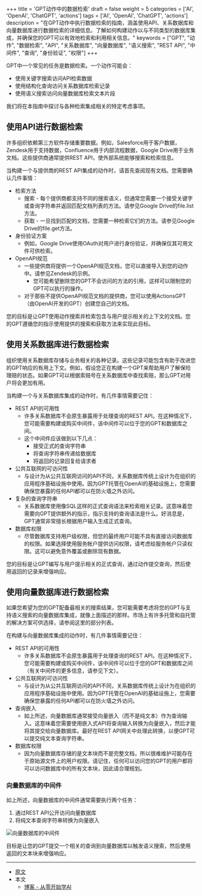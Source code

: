 +++
title = 'GPT动作中的数据检索'
draft = false
weight = 5
categories = ['AI', 'OpenAI', 'ChatGPT', 'actions']
tags = ['AI', 'OpenAI', 'ChatGPT', 'actions']
description = "在GPT动作中执行数据检索的指南，涵盖使用API、关系数据库和向量数据库进行数据检索的详细信息。了解如何构建动作以与不同类型的数据库集成，并确保您的GPT可以有效地检索和利用相关信息。"
keywords = ["GPT", "动作", "数据检索", "API", "关系数据库", "向量数据库", "语义搜索", "REST API", "中间件", "查询", "身份验证", "权限"]
+++

GPT中一个常见的任务是数据检索。一个动作可能会：

- 使用关键字搜索访问API检索数据
- 使用结构化查询访问关系数据库检索记录
- 使用语义搜索访问向量数据库检索文本片段

我们将在本指南中探讨与各种检索集成相关的特定考虑事项。

## 使用API进行数据检索

许多组织依赖第三方软件存储重要数据。例如，Salesforce用于客户数据，Zendesk用于支持数据，Confluence用于内部流程数据，Google Drive用于业务文档。这些提供商通常提供REST API，使外部系统能够搜索和检索信息。

当构建一个与提供商的REST API集成的动作时，请首先查阅现有文档。您需要确认几件事情：

- 检索方法
    - 搜索 - 每个提供商都支持不同的搜索语义，但通常您需要一个接受关键字或查询字符串并返回匹配文档列表的方法。请参见Google Drive的file.list方法。
    - 获取 - 一旦找到匹配的文档，您需要一种检索它们的方法。请参见Google Drive的file.get方法。
- 身份验证方案
    - 例如，Google Drive使用OAuth对用户进行身份验证，并确保仅其可用文件可供检索。
- OpenAPI规范
    - 一些提供商将提供一个OpenAPI规范文档，您可以直接导入到您的动作中。请参见Zendesk的示例。
        - 您可能希望删除您的GPT不会访问的方法的引用，这样可以限制您的GPT可以执行的操作。
    - 对于那些不提供OpenAPI规范文档的提供商，您可以使用ActionsGPT（由OpenAI开发的GPT）创建您自己的文档。

您的目标是让GPT使用动作搜索并检索包含与用户提示相关的上下文的文档。您的GPT遵循您的指示使用提供的搜索和获取方法来实现此目标。

## 使用关系数据库进行数据检索

组织使用关系数据库存储与业务相关的各种记录。这些记录可能包含有助于改进您的GPT响应的有用上下文。例如，假设您正在构建一个GPT来帮助用户了解保险理赔的状态。如果GPT可以根据索赔号在关系数据库中查找索赔，那么GPT对用户将会更加有用。

当构建一个与关系数据库集成的动作时，有几件事情需要记住：

- REST API的可用性
    - 许多关系数据库不会原生暴露用于处理查询的REST API。在这种情况下，您可能需要构建或购买中间件，该中间件可以位于您的GPT和数据库之间。
    - 这个中间件应该做到以下几点：
        - 接受正式的查询字符串
        - 将查询字符串传递给数据库
        - 将返回的记录回复给请求者
- 公共互联网的可访问性
    - 与设计为从公共互联网访问的API不同，关系数据库传统上设计为在组织的应用程序基础设施中使用。因为GPT托管在OpenAI的基础设施上，您需要确保您暴露的任何API都可以在防火墙之外访问。
- 复杂的查询字符串
    - 关系数据库使用像SQL这样的正式查询语法来检索相关记录。这意味着您需要向GPT提供额外的指示，指示支持的查询语法是什么。好消息是，GPT通常非常擅长根据用户输入生成正式查询。
- 数据库权限
    - 尽管数据库支持用户级权限，但您的最终用户可能不具有直接访问数据库的权限。如果选择使用服务帐户提供访问权限，请考虑给服务帐户只读权限。这可以避免意外覆盖或删除现有数据。

您的目标是让GPT编写与用户提示相关的正式查询，通过动作提交查询，然后使用返回的记录来增强响应。

## 使用向量数据库进行数据检索

如果您希望为您的GPT配备最相关的搜索结果，您可能需要考虑将您的GPT与支持语义搜索的向量数据库集成，就像上面描述的那样。市场上有许多托管和自托管的解决方案可供选择，请参阅这里的部分列表。

在构建与向量数据库集成的动作时，有几件事情需要记住：

- REST API的可用性
    - 许多关系数据库不会原生暴露用于处理查询的REST API。在这种情况下，您可能需要构建或购买中间件，该中间件可以位于您的GPT和数据库之间（有关中间件的更多信息，请参见下文）。
- 公共互联网的可访问性
    - 与设计为从公共互联网访问的API不同，关系数据库传统上设计为在组织的应用程序基础设施中使用。因为GPT托管在OpenAI的基础设施上，您需要确保您暴露的任何API都可以在防火墙之外访问。
- 查询嵌入
    - 如上所述，向量数据库通常接受向量嵌入（而不是纯文本）作为查询输入。这意味着您需要使用嵌入式API将查询输入转换为向量嵌入，然后才能将其提交给向量数据库。最好在REST API网关中处理此转换，以便GPT可以提交纯文本查询字符串。
- 数据库权限
    - 因为向量数据库存储的是文本块而不是完整文档，所以很难维护可能存在于原始源文件上的用户权限。请记住，任何可以访问您的GPT的用户都将可以访问数据库中的所有文本块，因此请合理规划。

### 向量数据库的中间件

如上所述，向量数据库的中间件通常需要执行两个任务：

1. 通过REST API公开访问向量数据库
2. 将纯文本查询字符串转换为向量嵌入

![向量数据库的中间件](https://cdn.openai.com/API/docs/images/actions-db-diagram.webp)

目标是让您的GPT提交一个相关的查询到向量数据库以触发语义搜索，然后使用返回的文本块来增强响应。

---

- [原文](https://platform.openai.com/docs/actions/data-retrieval)
- 本文
    - [博客 - 从零开始学AI](https://openai-doc.aihub2022.top/docs/chatgpt/actions/data-retrieval/)
    <!-- - [公众号 - 从零开始学AI](...) -->
    <!-- - [CSDN - 从零开始学AI](...) -->
    <!-- - [掘金 - 从零开始学AI](...) -->
    <!-- - [知乎 - 从零开始学AI](...) -->
    <!-- - [阿里云 - 从零开始学AI](...) -->
    <!-- - [腾讯云 - 从零开始学AI](...) -->
